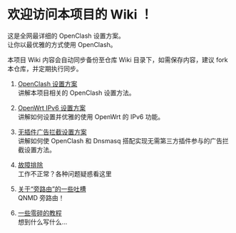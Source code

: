 # 欢迎访问本项目的 Wiki ！  
这是全网最详细的 OpenClash 设置方案。  
让你以最优雅的方式使用 OpenClash。

本项目 Wiki 内容会自动同步备份至仓库 Wiki 目录下，如需保存内容，建议 fork 本仓库，并定期执行同步。

1. [OpenClash 设置方案](1.OpenClash-设置方案.md)  
讲解本项目相关的 OpenClash 设置方法。  

2. [OpenWrt IPv6 设置方案](2.OpenWrt-IPv6-设置方案.md)  
讲解如何设置并优雅的使用 OpenWrt 的 IPv6 功能。  

3. [无插件广告拦截设置方案](3.无插件广告拦截功能设置方案.md)  
讲解如何使 OpenClash 和 Dnsmasq 搭配实现无需第三方插件参与的广告拦截设置方法。  

4. [故障排除](4.故障排除.md)  
工作不正常？各种问题疑惑看这里

5. [关于“旁路由”的一些吐槽](5.关于“旁路由”的一些吐槽.md)  
QNMD 旁路由！  

6. [一些零碎的教程](6.一些零碎的教程.md)  
想到什么写什么…